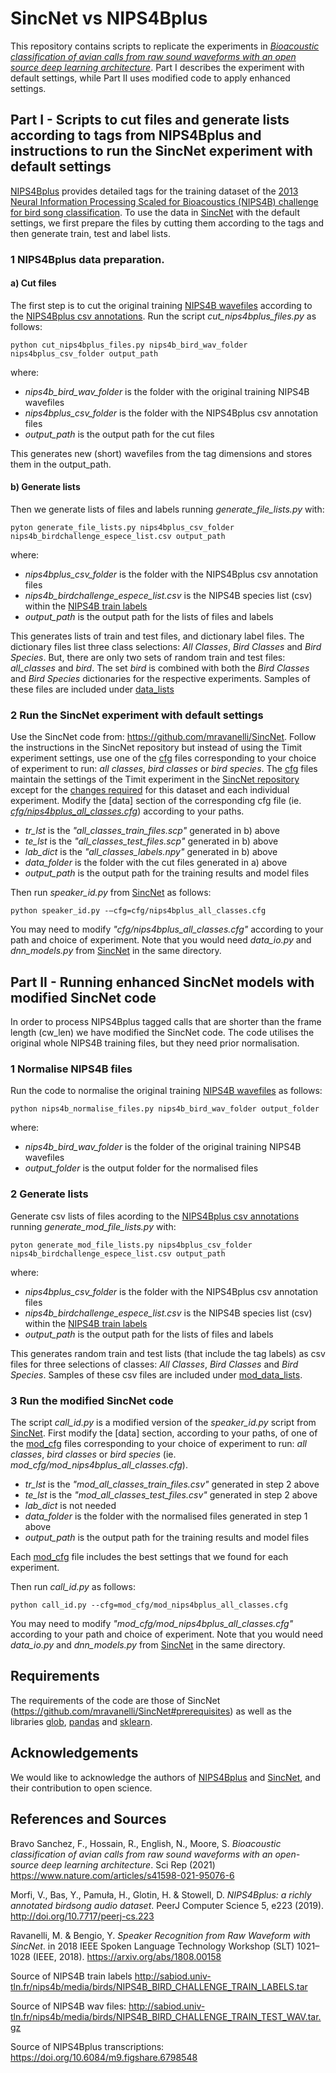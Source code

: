 # SincNet vs NIPS4Bplus 

This repository contains scripts to replicate the experiments in [*Bioacoustic classification of avian calls from raw sound waveforms with an open source deep learning architecture*](https://www.nature.com/articles/s41598-021-95076-6). Part I describes the experiment with default settings, while Part II uses modified code to apply enhanced settings.

## Part I - Scripts to cut files and generate lists according to tags from NIPS4Bplus and instructions to run the SincNet experiment with default settings

[NIPS4Bplus](http://doi.org/10.7717/peerj-cs.223) provides detailed tags for the training dataset of the [2013 Neural
Information Processing Scaled for Bioacoustics (NIPS4B) challenge for bird song
classification](http://sabiod.lis-lab.fr/nips4b/challenge1.html). To use the data in [SincNet](http://arxiv.org/abs/1808.00158) with the default settings, we first prepare the files by cutting them according to the tags and then generate train, test and label lists. 
### 1 NIPS4Bplus data preparation.
#### a) Cut files
The first step is to cut the original training [NIPS4B wavefiles](https://sabiod.univ-tln.fr/nips4b/media/birds/NIPS4B_BIRD_CHALLENGE_TRAIN_TEST_WAV.tar.gz) according to the [NIPS4Bplus csv annotations](https://doi.org/10.6084/m9.figshare.6798548). Run the script *cut_nips4bplus_files.py* as follows:

```
python cut_nips4bplus_files.py nips4b_bird_wav_folder nips4bplus_csv_folder output_path
```

where:

+ *nips4b_bird_wav_folder* is the folder with the original training NIPS4B wavefiles
+ *nips4bplus_csv_folder* is the folder with the NIPS4Bplus csv annotation files
+ *output_path* is the output path for the cut files

This generates new (short) wavefiles from the tag dimensions and stores them in the output_path.

#### b) Generate lists

Then we generate lists of files and labels running *generate_file_lists.py* with:

```
pyton generate_file_lists.py nips4bplus_csv_folder nips4b_birdchallenge_espece_list.csv output_path
```

where:

+ *nips4bplus_csv_folder* is the folder with the NIPS4Bplus csv annotation files
+ *nips4b_birdchallenge_espece_list.csv* is the NIPS4B species list (csv) within the [NIPS4B train labels](http://sabiod.univ-tln.fr/nips4b/media/birds/NIPS4B_BIRD_CHALLENGE_TRAIN_LABELS.tar)
+ *output_path* is the output path for the lists of files and labels

This generates lists of train and test files, and dictionary label files. The dictionary files list three class selections: *All Classes*, *Bird Classes* and *Bird Species*. But, there are only two sets of random train and test files: *all_classes* and *bird*. The set *bird* is combined with both the *Bird Classes* and *Bird Species* dictionaries for the respective experiments. Samples of these files are included under [data_lists](https://github.com/fbravosanchez/NIPS4Bplus/tree/master/data_lists)

### 2 Run the SincNet experiment with default settings
Use the SincNet code from:
https://github.com/mravanelli/SincNet. Follow the instructions in the SincNet repository but instead of using the Timit experiment settings, use one of the [cfg](https://github.com/fbravosanchez/NIPS4Bplus/tree/master/cfg) files corresponding to your choice of experiment to run: *all classes*, *bird classes* or *bird species*. The [cfg](https://github.com/fbravosanchez/NIPS4Bplus/tree/master/cfg) files maintain the settings of the Timit experiment in the [SincNet repository](https://github.com/mravanelli/SincNet) except for the [changes required](https://www.nature.com/articles/s41598-021-95076-6) for this dataset and each individual experiment. Modify the [data] section of the corresponding cfg file (ie. [*cfg/nips4bplus_all_classes.cfg*](https://github.com/fbravosanchez/NIPS4Bplus/tree/master/cfg/nips4bplus_all_classes.cfg)) according to your paths.

+ *tr_lst* is the *"all_classes_train_files.scp"* generated in b) above
+ *te_lst* is the *"all_classes_test_files.scp"* generated in b) above
+ *lab_dict* is the *"all_classes_labels.npy"* generated in b) above
+ *data_folder* is the folder with the cut files generated in a) above
+ *output_path* is the output path for the training results and model files

Then run *speaker_id.py* from [SincNet](https://github.com/mravanelli/SincNet) as follows:

```
python speaker_id.py -–cfg=cfg/nips4bplus_all_classes.cfg
```

You may need to modify *"cfg/nips4bplus_all_classes.cfg"* according to your path and choice of experiment. Note that you would need *data_io.py* and *dnn_models.py* from [SincNet](https://github.com/mravanelli/SincNet) in the same directory.

## Part II - Running enhanced SincNet models with modified SincNet code

In order to process NIPS4Bplus tagged calls that are shorter than the frame length (cw_len) we have modified the SincNet code. The code utilises the original whole NIPS4B training files, but they need prior normalisation. 

### 1 Normalise NIPS4B files

Run the code to normalise the original training [NIPS4B wavefiles](http://sabiod.univ-tln.fr/nips4b/media/birds/NIPS4B_BIRD_CHALLENGE_TRAIN_TEST_WAV.tar.gz) as follows:
```
python nips4b_normalise_files.py nips4b_bird_wav_folder output_folder
```

where:
+ *nips4b_bird_wav_folder* is the folder of the original training NIPS4B wavefiles
+ *output_folder* is the output folder for the normalised files

### 2 Generate lists

Generate csv lists of files acording to the [NIPS4Bplus csv annotations](https://doi.org/10.6084/m9.figshare.6798548) running *generate_mod_file_lists.py* with:

```
pyton generate_mod_file_lists.py nips4bplus_csv_folder nips4b_birdchallenge_espece_list.csv output_path
```

where:

+ *nips4bplus_csv_folder* is the folder with the NIPS4Bplus csv annotation files
+ *nips4b_birdchallenge_espece_list.csv* is the NIPS4B species list (csv) within the [NIPS4B train labels](http://sabiod.univ-tln.fr/nips4b/media/birds/NIPS4B_BIRD_CHALLENGE_TRAIN_LABELS.tar)
+ *output_path* is the output path for the lists of files and labels

This generates random train and test lists (that include the tag labels) as csv files for three selections of classes: *All Classes*, *Bird Classes* and *Bird Species*. Samples of these csv files are included under [mod_data_lists](https://github.com/fbravosanchez/NIPS4Bplus/tree/master/mod_data_lists).

### 3 Run the modified SincNet code

The script *call_id.py* is a modified version of the *speaker_id.py* script from [SincNet](https://github.com/mravanelli/SincNet). First modify the [data] section, according to your paths, of one of the [mod_cfg](https://github.com/fbravosanchez/NIPS4Bplus/tree/master/mod_cfg) files corresponding to your choice of experiment to run: *all classes*, *bird classes* or *bird species* (ie. *mod_cfg/mod_nips4bplus_all_classes.cfg*).

+ *tr_lst* is the *"mod_all_classes_train_files.csv"* generated in step 2 above
+ *te_lst* is the *"mod_all_classes_test_files.csv"* generated in step 2 above
+ *lab_dict* is not needed
+ *data_folder* is the folder with the normalised files generated in step 1 above
+ *output_path* is the output path for the training results and model files

Each [mod_cfg](https://github.com/fbravosanchez/NIPS4Bplus/tree/master/mod_cfg) file includes the best settings that we found for each experiment.

Then run *call_id.py* as follows:

```
python call_id.py --cfg=mod_cfg/mod_nips4bplus_all_classes.cfg
```

You may need to modify *"mod_cfg/mod_nips4bplus_all_classes.cfg"* according to your path and choice of experiment. Note that you would need *data_io.py* and *dnn_models.py* from [SincNet](https://github.com/mravanelli/SincNet) in the same directory.


## Requirements
The requirements of the code are those of SincNet (https://github.com/mravanelli/SincNet#prerequisites) as well as the libraries [glob](https://docs.python.org/library/glob.html), [pandas](https://pandas.pydata.org) and [sklearn](https://scikit-learn.org).

## Acknowledgements

We would like to acknowledge the authors of [NIPS4Bplus](http://doi.org/10.7717/peerj-cs.223) and [SincNet](https://arxiv.org/abs/1808.00158), and their contribution to open science.

## References and Sources

Bravo Sanchez, F., Hossain, R., English, N., Moore, S. *Bioacoustic classification of avian calls from raw sound waveforms with an open-source deep learning architecture*. Sci Rep (2021)
https://www.nature.com/articles/s41598-021-95076-6

Morfi, V., Bas, Y., Pamuła, H., Glotin, H. & Stowell, D. *NIPS4Bplus: a richly annotated birdsong audio dataset*. PeerJ Computer Science 5, e223 (2019).
http://doi.org/10.7717/peerj-cs.223

Ravanelli, M. & Bengio, Y. *Speaker Recognition from Raw Waveform with SincNet*. in 2018 IEEE Spoken Language Technology Workshop (SLT) 1021–1028 (IEEE, 2018).
https://arxiv.org/abs/1808.00158

Source of NIPS4B train labels
http://sabiod.univ-tln.fr/nips4b/media/birds/NIPS4B_BIRD_CHALLENGE_TRAIN_LABELS.tar

Source of NIPS4B wav files:
http://sabiod.univ-tln.fr/nips4b/media/birds/NIPS4B_BIRD_CHALLENGE_TRAIN_TEST_WAV.tar.gz

Source of NIPS4Bplus transcriptions:
https://doi.org/10.6084/m9.figshare.6798548
